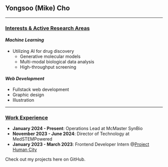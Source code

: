 ## Yongsoo (Mike) Cho
---------------
### <ins>Interests & Active Research Areas</ins>

#### _Machine Learning_
* Utilizing AI for drug discovery
  * Generative molecular models
  * Multi-modal biological data analysis
  * High-throughput screening

  
#### _Web Development_
* Fullstack web development
* Graphic design
* Illustration
---------------

### <ins>Work Experience</ins>
* **January 2024 - Present**: Operations Lead at McMaster SynBio
* **November 2023 - June 2024**: Director of Technology at MedSTEMPowered
* **January 2023 - March 2023**: Frontend Developer Intern @<a href="https://projecthumancity.com">Project Human City</a>

Check out my projects here on GitHub.

